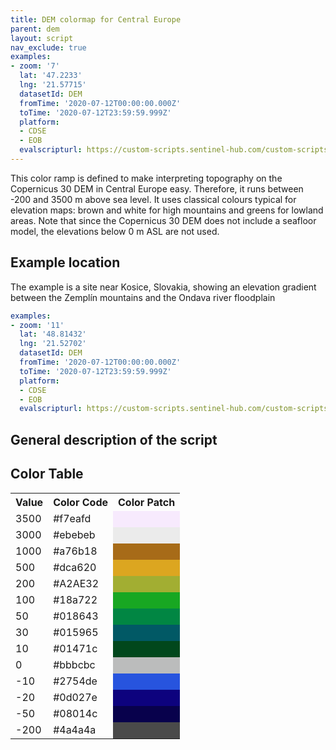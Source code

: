 ```yaml
---
title: DEM colormap for Central Europe
parent: dem
layout: script
nav_exclude: true
examples:
- zoom: '7'
  lat: '47.2233'
  lng: '21.57715'
  datasetId: DEM
  fromTime: '2020-07-12T00:00:00.000Z'
  toTime: '2020-07-12T23:59:59.999Z'
  platform:
  - CDSE
  - EOB
  evalscripturl: https://custom-scripts.sentinel-hub.com/custom-scripts/dem/dem-central-europe/script.js
---
```


This color ramp is defined to make interpreting topography on the Copernicus 30 DEM in Central Europe easy. Therefore, it runs between -200 and 3500 m above sea level. It uses classical colours typical for elevation maps: brown and white for high mountains and greens for lowland areas. Note that since the Copernicus 30 DEM does not include a seafloor model, the elevations below 0 m ASL are not used.

## Example location

The example is a site near Kosice, Slovakia, showing an elevation gradient between the Zemplín mountains and the Ondava river floodplain

```yaml
examples:
- zoom: '11'
  lat: '48.81432'
  lng: '21.52702'
  datasetId: DEM
  fromTime: '2020-07-12T00:00:00.000Z'
  toTime: '2020-07-12T23:59:59.999Z'
  platform:
  - CDSE
  - EOB
  evalscripturl: https://custom-scripts.sentinel-hub.com/custom-scripts/dem/dem-central-europe/script.js
```


## General description of the script



## Color Table

<table>
  <tr>
    <th>Value</th>
    <th>Color Code</th>
    <th>Color Patch</th>
  </tr>
  <tr>
    <td>3500</td>
    <td>#f7eafd</td>
    <td style="background-color: #f7eafd;"></td>
  </tr>
  <tr>
    <td>3000</td>
    <td>#ebebeb</td>
    <td style="background-color: #ebebeb;"></td>
  </tr>
  <tr>
    <td>1000</td>
    <td>#a76b18</td>
    <td style="background-color: #a76b18;"></td>
  </tr>
  <tr>
    <td>500</td>
    <td>#dca620</td>
    <td style="background-color: #dca620;"></td>
  </tr>
  <tr>
    <td>200</td>
    <td>#A2AE32</td>
    <td style="background-color: #A2AE32;"></td>
  </tr>
  <tr>
    <td>100</td>
    <td>#18a722</td>
    <td style="background-color: #18a722;"></td>
  </tr>
  <tr>
    <td>50</td>
    <td>#018643</td>
    <td style="background-color: #018643;"></td>
  </tr>
  <tr>
    <td>30</td>
    <td>#015965</td>
    <td style="background-color: #015965;"></td>
  </tr>
  <tr>
    <td>10</td>
    <td>#01471c</td>
    <td style="background-color: #01471c;"></td>
  </tr>
  <tr>
    <td>0</td>
    <td>#bbbcbc</td>
    <td style="background-color: #bbbcbc;"></td>
  </tr>
  <tr>
    <td>-10</td>
    <td>#2754de</td>
    <td style="background-color: #2754de;"></td>
  </tr>
  <tr>
    <td>-20</td>
    <td>#0d027e</td>
    <td style="background-color: #0d027e;"></td>
  </tr>
  <tr>
    <td>-50</td>
    <td>#08014c</td>
    <td style="background-color: #08014c;"></td>
  </tr>
  <tr>
    <td>-200</td>
    <td>#4a4a4a</td>
    <td style="background-color: #4a4a4a;"></td>
  </tr>
</table>

